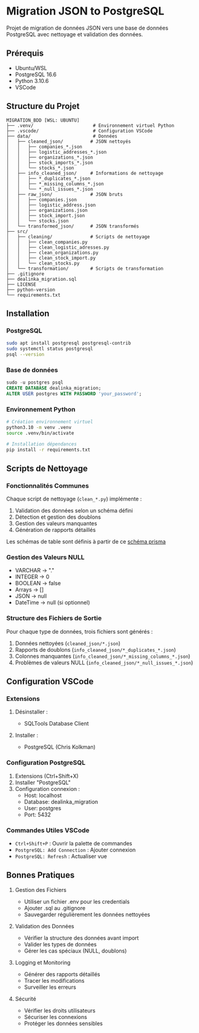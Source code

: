# Migration JSON to PostgreSQL

Projet de migration de données JSON vers une base de données PostgreSQL avec nettoyage et validation des données.

## Prérequis

* Ubuntu/WSL
* PostgreSQL 16.6
* Python 3.10.6
* VSCode

## Structure du Projet

```
MIGRATION_BDD [WSL: UBUNTU]
├── .venv/                      # Environnement virtuel Python
├── .vscode/                    # Configuration VSCode
├── data/                       # Données
│   ├── cleaned_json/          # JSON nettoyés
│   │   ├── companies_*.json
│   │   ├── logistic_addresses_*.json
│   │   ├── organizations_*.json
│   │   ├── stock_imports_*.json
│   │   └── stocks_*.json
│   ├── info_cleaned_json/     # Informations de nettoyage
│   │   ├── *_duplicates_*.json
│   │   ├── *_missing_columns_*.json
│   │   └── *_null_issues_*.json
│   ├── raw_json/              # JSON bruts
│   │   ├── companies.json
│   │   ├── logistic_address.json
│   │   ├── organizations.json
│   │   ├── stock_import.json
│   │   └── stocks.json
│   └── transformed_json/      # JSON transformés
├── src/
│   ├── cleaning/              # Scripts de nettoyage
│   │   ├── clean_companies.py
│   │   ├── clean_logistic_adresses.py
│   │   ├── clean_organizations.py
│   │   ├── clean_stock_import.py
│   │   └── clean_stocks.py
│   └── transformation/        # Scripts de transformation
├── .gitignore
├── dealinka_migration.sql
├── LICENSE
├── python-version
└── requirements.txt
```

## Installation

### PostgreSQL

```bash
sudo apt install postgresql postgresql-contrib
sudo systemctl status postgresql
psql --version
```

### Base de données

```sql
sudo -u postgres psql
CREATE DATABASE dealinka_migration;
ALTER USER postgres WITH PASSWORD 'your_password';
```

### Environnement Python

```bash
# Création environnement virtuel
python3.10 -m venv .venv
source .venv/bin/activate

# Installation dépendances
pip install -r requirements.txt
```

## Scripts de Nettoyage

### Fonctionnalités Communes

Chaque script de nettoyage (`clean_*.py`) implémente :

1. Validation des données selon un schéma défini
2. Détection et gestion des doublons
3. Gestion des valeurs manquantes
4. Génération de rapports détaillés

Les schémas de table sont définis à partir de ce [schéma prisma](https://github.com/SandboxDealinka/APP_DEALINKA_BACK/blob/dev_cloe_stock_fix/prisma/schema.prisma)


### Gestion des Valeurs NULL

* VARCHAR → "."
* INTEGER → 0
* BOOLEAN → false
* Arrays → []
* JSON → null
* DateTime → null (si optionnel)

### Structure des Fichiers de Sortie

Pour chaque type de données, trois fichiers sont générés :

1. Données nettoyées (`cleaned_json/*.json`)
2. Rapports de doublons (`info_cleaned_json/*_duplicates_*.json`)
3. Colonnes manquantes (`info_cleaned_json/*_missing_columns_*.json`)
4. Problèmes de valeurs NULL (`info_cleaned_json/*_null_issues_*.json`)

## Configuration VSCode

### Extensions

1. Désinstaller :
   * SQLTools Database Client

2. Installer :
   * PostgreSQL (Chris Kolkman)

### Configuration PostgreSQL

1. Extensions (Ctrl+Shift+X)
2. Installer "PostgreSQL"
3. Configuration connexion :
   * Host: localhost
   * Database: dealinka_migration
   * User: postgres
   * Port: 5432

### Commandes Utiles VSCode

* `Ctrl+Shift+P` : Ouvrir la palette de commandes
* `PostgreSQL: Add Connection` : Ajouter connexion
* `PostgreSQL: Refresh` : Actualiser vue

## Bonnes Pratiques

1. Gestion des Fichiers
   * Utiliser un fichier .env pour les credentials
   * Ajouter .sql au .gitignore
   * Sauvegarder régulièrement les données nettoyées

2. Validation des Données
   * Vérifier la structure des données avant import
   * Valider les types de données
   * Gérer les cas spéciaux (NULL, doublons)

3. Logging et Monitoring
   * Générer des rapports détaillés
   * Tracer les modifications
   * Surveiller les erreurs

4. Sécurité
   * Vérifier les droits utilisateurs
   * Sécuriser les connexions
   * Protéger les données sensibles
